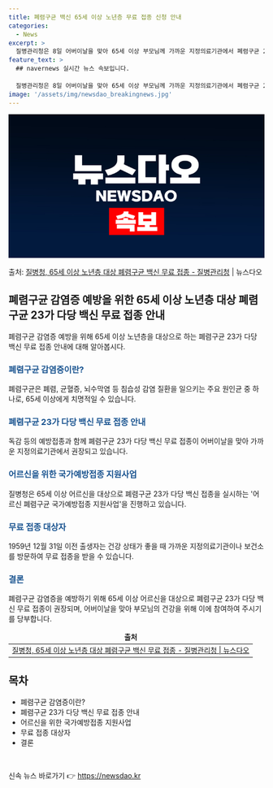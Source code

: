 ```yaml
---
title: 폐렴구균 백신 65세 이상 노년층 무료 접종 신청 안내
categories:
  - News
excerpt: >
  질병관리청은 8일 어버이날을 맞아 65세 이상 부모님께 가까운 지정의료기관에서 폐렴구균 23가 다당 백신(P…
feature_text: >
  ## navernews 실시간 뉴스 속보입니다.

  질병관리청은 8일 어버이날을 맞아 65세 이상 부모님께 가까운 지정의료기관에서 폐렴구균 23가 다당 백신(P…
image: '/assets/img/newsdao_breakingnews.jpg'
---
```


![뉴스다오 속보](/assets/img/newsdao_breakingnews.jpg)

<p>출처: <a href="https://newsdao.kr/3759" rel="dofollow">질병청, 65세 이상 노년층 대상 폐렴구균 백신 무료 접종 - 질병관리청</a> | 뉴스다오</p>

<h2 data-ke-size="size26">폐렴구균 감염증 예방을 위한 65세 이상 노년층 대상 폐렴구균 23가 다당 백신 무료 접종 안내</h2>
<p data-ke-size="size16">폐렴구균 감염증 예방을 위해 65세 이상 노년층을 대상으로 하는 폐렴구균 23가 다당 백신 무료 접종 안내에 대해 알아봅시다.</p>

<h3><b><span style="color: #1a5490;">폐렴구균 감염증이란?</span></b></h3>
<p data-ke-size="size16">폐렴구균은 폐렴, 균혈증, 뇌수막염 등 침습성 감염 질환을 일으키는 주요 원인균 중 하나로, 65세 이상에게 치명적일 수 있습니다.</p>

<h3><b><span style="color: #1a5490;">폐렴구균 23가 다당 백신 무료 접종 안내</span></b></h3>
<p data-ke-size="size16">독감 등의 예방접종과 함께 폐렴구균 23가 다당 백신 무료 접종이 어버이날을 맞아 가까운 지정의료기관에서 권장되고 있습니다.</p>

<h3><b><span style="color: #1a5490;">어르신을 위한 국가예방접종 지원사업</span></b></h3>
<p data-ke-size="size16">질병청은 65세 이상 어르신을 대상으로 폐렴구균 23가 다당 백신 접종을 실시하는 '어르신 폐렴구균 국가예방접종 지원사업'을 진행하고 있습니다.</p>

<h3><b><span style="color: #1a5490;">무료 접종 대상자</span></b></h3>
<p data-ke-size="size16">1959년 12월 31일 이전 출생자는 건강 상태가 좋을 때 가까운 지정의료기관이나 보건소를 방문하여 무료 접종을 받을 수 있습니다.</p>

<h3><b><span style="color: #1a5490;">결론</span></b></h3>
<p data-ke-size="size16">폐렴구균 감염증을 예방하기 위해 65세 이상 어르신을 대상으로 폐렴구균 23가 다당 백신 무료 접종이 권장되며, 어버이날을 맞아 부모님의 건강을 위해 이에 참여하여 주시기를 당부합니다.</p>

<table>
<thead>
<tr>
<td style="text-align: center; height: 17px;"><b>출처</b></td>
</tr>
</thead>
<tbody>
<tr>
<td style="text-align: center; height: 17px;"><a href="https://newsdao.kr/3759">질병청, 65세 이상 노년층 대상 폐렴구균 백신 무료 접종 - 질병관리청 | 뉴스다오</a></td>
</tr>
</tbody>
</table>
<h2 data-ke-size="size26">목차</h2>
<ul>
<li>폐렴구균 감염증이란?</li>
<li>폐렴구균 23가 다당 백신 무료 접종 안내</li>
<li>어르신을 위한 국가예방접종 지원사업</li>
<li>무료 접종 대상자</li>
<li>결론</li>
</ul>
<p data-ke-size="size16">&nbsp;</p> 

신속 뉴스 바로가기 👉 <a href="https://newsdao.kr" rel="dofollow">https://newsdao.kr</a>



